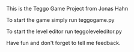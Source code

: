 This is the Teggo Game Project from Jonas Hahn

To start the game simply run teggogame.py 

To start the level editor run teggoleveleditor.py

Have fun and don't forget to tell me feedback.
